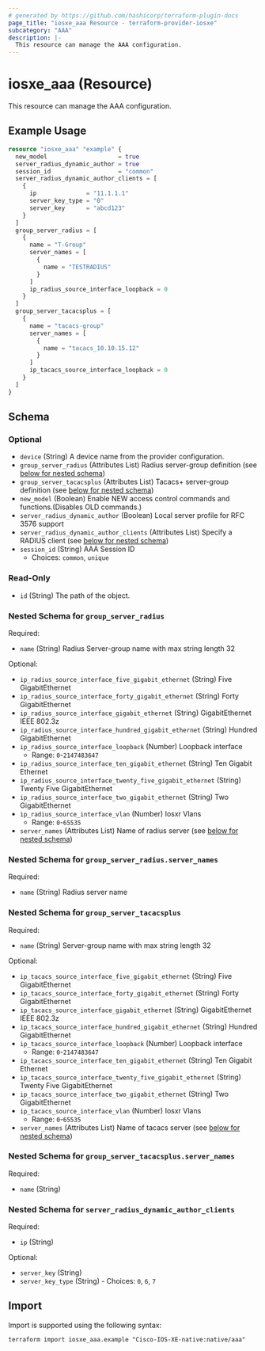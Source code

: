 ```yaml
---
# generated by https://github.com/hashicorp/terraform-plugin-docs
page_title: "iosxe_aaa Resource - terraform-provider-iosxe"
subcategory: "AAA"
description: |-
  This resource can manage the AAA configuration.
---
```


# iosxe_aaa (Resource)

This resource can manage the AAA configuration.

## Example Usage

```terraform
resource "iosxe_aaa" "example" {
  new_model                    = true
  server_radius_dynamic_author = true
  session_id                   = "common"
  server_radius_dynamic_author_clients = [
    {
      ip              = "11.1.1.1"
      server_key_type = "0"
      server_key      = "abcd123"
    }
  ]
  group_server_radius = [
    {
      name = "T-Group"
      server_names = [
        {
          name = "TESTRADIUS"
        }
      ]
      ip_radius_source_interface_loopback = 0
    }
  ]
  group_server_tacacsplus = [
    {
      name = "tacacs-group"
      server_names = [
        {
          name = "tacacs_10.10.15.12"
        }
      ]
      ip_tacacs_source_interface_loopback = 0
    }
  ]
}
```

<!-- schema generated by tfplugindocs -->
## Schema

### Optional

- `device` (String) A device name from the provider configuration.
- `group_server_radius` (Attributes List) Radius server-group definition (see [below for nested schema](#nestedatt--group_server_radius))
- `group_server_tacacsplus` (Attributes List) Tacacs+ server-group definition (see [below for nested schema](#nestedatt--group_server_tacacsplus))
- `new_model` (Boolean) Enable NEW access control commands and functions.(Disables OLD commands.)
- `server_radius_dynamic_author` (Boolean) Local server profile for RFC 3576 support
- `server_radius_dynamic_author_clients` (Attributes List) Specify a RADIUS client (see [below for nested schema](#nestedatt--server_radius_dynamic_author_clients))
- `session_id` (String) AAA Session ID
  - Choices: `common`, `unique`

### Read-Only

- `id` (String) The path of the object.

<a id="nestedatt--group_server_radius"></a>
### Nested Schema for `group_server_radius`

Required:

- `name` (String) Radius Server-group name with max string length 32

Optional:

- `ip_radius_source_interface_five_gigabit_ethernet` (String) Five GigabitEthernet
- `ip_radius_source_interface_forty_gigabit_ethernet` (String) Forty GigabitEthernet
- `ip_radius_source_interface_gigabit_ethernet` (String) GigabitEthernet IEEE 802.3z
- `ip_radius_source_interface_hundred_gigabit_ethernet` (String) Hundred GigabitEthernet
- `ip_radius_source_interface_loopback` (Number) Loopback interface
  - Range: `0`-`2147483647`
- `ip_radius_source_interface_ten_gigabit_ethernet` (String) Ten Gigabit Ethernet
- `ip_radius_source_interface_twenty_five_gigabit_ethernet` (String) Twenty Five GigabitEthernet
- `ip_radius_source_interface_two_gigabit_ethernet` (String) Two GigabitEthernet
- `ip_radius_source_interface_vlan` (Number) Iosxr Vlans
  - Range: `0`-`65535`
- `server_names` (Attributes List) Name of radius server (see [below for nested schema](#nestedatt--group_server_radius--server_names))

<a id="nestedatt--group_server_radius--server_names"></a>
### Nested Schema for `group_server_radius.server_names`

Required:

- `name` (String) Radius server name



<a id="nestedatt--group_server_tacacsplus"></a>
### Nested Schema for `group_server_tacacsplus`

Required:

- `name` (String) Server-group name with max string length 32

Optional:

- `ip_tacacs_source_interface_five_gigabit_ethernet` (String) Five GigabitEthernet
- `ip_tacacs_source_interface_forty_gigabit_ethernet` (String) Forty GigabitEthernet
- `ip_tacacs_source_interface_gigabit_ethernet` (String) GigabitEthernet IEEE 802.3z
- `ip_tacacs_source_interface_hundred_gigabit_ethernet` (String) Hundred GigabitEthernet
- `ip_tacacs_source_interface_loopback` (Number) Loopback interface
  - Range: `0`-`2147483647`
- `ip_tacacs_source_interface_ten_gigabit_ethernet` (String) Ten Gigabit Ethernet
- `ip_tacacs_source_interface_twenty_five_gigabit_ethernet` (String) Twenty Five GigabitEthernet
- `ip_tacacs_source_interface_two_gigabit_ethernet` (String) Two GigabitEthernet
- `ip_tacacs_source_interface_vlan` (Number) Iosxr Vlans
  - Range: `0`-`65535`
- `server_names` (Attributes List) Name of tacacs server (see [below for nested schema](#nestedatt--group_server_tacacsplus--server_names))

<a id="nestedatt--group_server_tacacsplus--server_names"></a>
### Nested Schema for `group_server_tacacsplus.server_names`

Required:

- `name` (String)



<a id="nestedatt--server_radius_dynamic_author_clients"></a>
### Nested Schema for `server_radius_dynamic_author_clients`

Required:

- `ip` (String)

Optional:

- `server_key` (String)
- `server_key_type` (String) - Choices: `0`, `6`, `7`

## Import

Import is supported using the following syntax:

```shell
terraform import iosxe_aaa.example "Cisco-IOS-XE-native:native/aaa"
```
